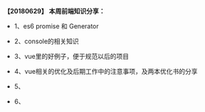 **【20180629】 本周前端知识分享：**

-	1、es6 promise 和 Generator

-	2、console的相关知识

-	3、vue里的好例子，便于规范以后的项目

-	4、vue相关的优化及后期工作中的注意事项，及两本优化书的分享

-	5、

-	6、
